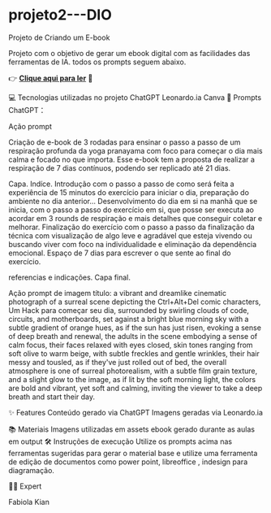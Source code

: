 # projeto2---DIO
Projeto de Criando um E-book

Projeto com o objetivo de gerar um ebook digital com as facilidades das ferramentas de IA. todos os prompts seguem abaixo.

👉 **[Clique aqui para ler](.[/ebook.pdf](https://github.com/Fabbikian/projeto2---DIO/blob/main/Prespira%C3%A7%C3%A3o%20Profunda%20de%20pranayama%20-%20E-book.pdf))** 🚀


💻 Tecnologias utilizadas no projeto
ChatGPT
Leonardo.ia
Canva
🧠 Prompts
ChatGPT：

Ação	prompt

Criação de e-book de 3 rodadas para ensinar o passo a passo de um respiração profunda da yoga pranayama com foco para começar o dia mais calma e focado no que importa.
Esse e-book tem a proposta de realizar a respiração de 7 dias contínuos, podendo ser replicado até 21 dias.

Capa.
Indíce.
Introdução com o passo a passo de como será feita a experiência de 15 minutos do exercício para iniciar o dia, preparação do ambiente no dia anterior...
Desenvolvimento do dia em si na manhã que se inicia, com o passo a passo do exercício em si, que posse ser executa ao acordar em 3 rounds de respiração e mais detalhes que conseguir coletar e melhorar.
Finalização do exercício com o passo a passo da finalização da técnica com visualização de algo leve e agradável que esteja vivendo ou buscando viver com foco na individualidade e eliminação da dependência emocional.
Espaço de 7 dias para escrever o que sente ao final do exercício.

referencias e indicações.
Capa final.

Ação	prompt de imagem
título:	a vibrant and dreamlike cinematic photograph of a surreal scene depicting the Ctrl+Alt+Del comic characters, Um Hack para começar seu dia, surrounded by swirling clouds of code, circuits, and motherboards, set against a bright blue morning sky with a subtle gradient of orange hues, as if the sun has just risen, evoking a sense of deep breath and renewal, the adults in the scene embodying a sense of calm focus, their faces relaxed with eyes closed, skin tones ranging from soft olive to warm beige, with subtle freckles and gentle wrinkles, their hair messy and tousled, as if they've just rolled out of bed, the overall atmosphere is one of surreal photorealism, with a subtle film grain texture, and a slight glow to the image, as if lit by the soft morning light, the colors are bold and vibrant, yet soft and calming, inviting the viewer to take a deep breath and start their day.

✨ Features
Conteúdo gerado via ChatGPT
Imagens geradas via Leonardo.ia

📚 Materiais
Imagens utilizadas em assets
ebook gerado durante as aulas em output
🛠️ Instruções de execução
Utilize os prompts acima nas ferramentas sugeridas para gerar o material base e utilize uma ferramenta de edição de documentos como power point, libreoffice , indesign para diagramação.

👨‍💻 Expert

Fabiola Kian
